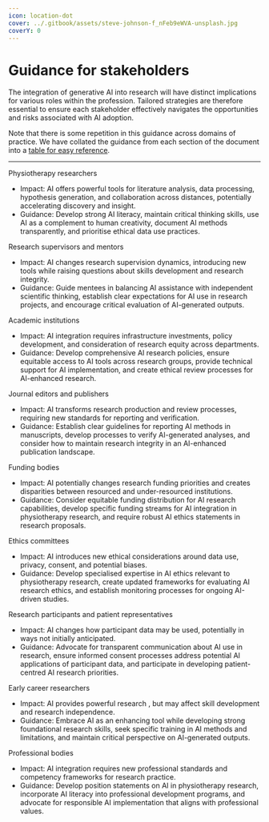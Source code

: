 ```yaml
---
icon: location-dot
cover: ../.gitbook/assets/steve-johnson-f_nFeb9eWVA-unsplash.jpg
coverY: 0
---
```


# Guidance for stakeholders

The integration of generative AI into research will have distinct implications for various roles within the profession. Tailored strategies are therefore essential to ensure each stakeholder effectively navigates the opportunities and risks associated with AI adoption.

Note that there is some repetition in this guidance across domains of practice. We have collated the guidance from each section of the document into a [table for easy reference](../synthesis/synthesised-core-guidance.md).

***

Physiotherapy researchers

* Impact: AI offers powerful tools for literature analysis, data processing, hypothesis generation, and collaboration across distances, potentially accelerating discovery and insight.
* Guidance: Develop strong AI literacy, maintain critical thinking skills, use AI as a complement to human creativity, document AI methods transparently, and prioritise ethical data use practices.

Research supervisors and mentors

* Impact: AI changes research supervision dynamics, introducing new tools while raising questions about skills development and research integrity.
* Guidance: Guide mentees in balancing AI assistance with independent scientific thinking, establish clear expectations for AI use in research projects, and encourage critical evaluation of AI-generated outputs.

Academic institutions

* Impact: AI integration requires infrastructure investments, policy development, and consideration of research equity across departments.
* Guidance: Develop comprehensive AI research policies, ensure equitable access to AI tools across research groups, provide technical support for AI implementation, and create ethical review processes for AI-enhanced research.

Journal editors and publishers

* Impact: AI transforms research production and review processes, requiring new standards for reporting and verification.
* Guidance: Establish clear guidelines for reporting AI methods in manuscripts, develop processes to verify AI-generated analyses, and consider how to maintain research integrity in an AI-enhanced publication landscape.

Funding bodies

* Impact: AI potentially changes research funding priorities and creates disparities between resourced and under-resourced institutions.
* Guidance: Consider equitable funding distribution for AI research capabilities, develop specific funding streams for AI integration in physiotherapy research, and require robust AI ethics statements in research proposals.

Ethics committees

* Impact: AI introduces new ethical considerations around data use, privacy, consent, and potential biases.
* Guidance: Develop specialised expertise in AI ethics relevant to physiotherapy research, create updated frameworks for evaluating AI research ethics, and establish monitoring processes for ongoing AI-driven studies.

Research participants and patient representatives

* Impact: AI changes how participant data may be used, potentially in ways not initially anticipated.
* Guidance: Advocate for transparent communication about AI use in research, ensure informed consent processes address potential AI applications of participant data, and participate in developing patient-centred AI research priorities.

Early career researchers

* Impact: AI provides powerful research , but may affect skill development and research independence.
* Guidance: Embrace AI as an enhancing tool while developing strong foundational research skills, seek specific training in AI methods and limitations, and maintain critical perspective on AI-generated outputs.

Professional bodies

* Impact: AI integration requires new professional standards and competency frameworks for research practice.
* Guidance: Develop position statements on AI in physiotherapy research, incorporate AI literacy into professional development programs, and advocate for responsible AI implementation that aligns with professional values.
